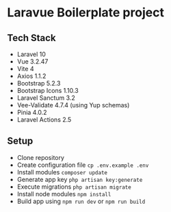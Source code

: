 # Laravue Boilerplate project

## Tech Stack

-   Laravel 10
-   Vue 3.2.47
-   Vite 4
-   Axios 1.1.2
-   Bootstrap 5.2.3
-   Bootstrap Icons 1.10.3
-   Laravel Sanctum 3.2
-   Vee-Validate 4.7.4 (using Yup schemas)
-   Pinia 4.0.2
-   Laravel Actions 2.5

## Setup

-   Clone repository
-   Create configuration file `cp .env.example .env`
-   Install modules `composer update`
-   Generate app key `php artisan key:generate`
-   Execute migrations `php artisan migrate`
-   Install node modules `npm install`
-   Build app using `npm run dev` or `npm run build`
